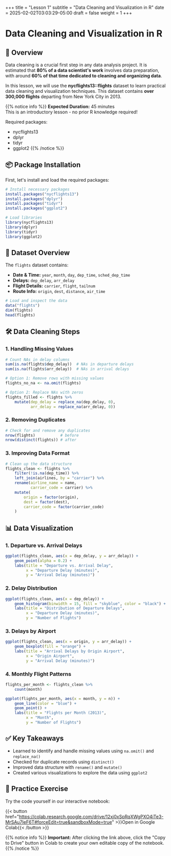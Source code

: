 +++
title = "Lesson 1"
subtitle = "Data Cleaning and Visualization in R"
date = 2025-02-02T03:03:29-05:00
draft = false
weight = 1
+++

# Data Cleaning and Visualization in R

## 📘 Overview

Data cleaning is a crucial first step in any data analysis project. It is estimated that **80% of a data scientist's work** involves data preparation, with around **60% of that time dedicated to cleaning and organizing data**.

In this lesson, we will use the **nycflights13::flights** dataset to learn practical data cleaning and visualization techniques. This dataset contains **over 300,000 flights** departing from New York City in 2013.

{{% notice info %}}
**Expected Duration:** 45 minutes  
This is an introductory lesson - no prior R knowledge required!

Required packages:
- nycflights13
- dplyr
- tidyr
- ggplot2
{{% /notice %}}

## 📦 Package Installation

First, let's install and load the required packages:

```r
# Install necessary packages
install.packages("nycflights13")
install.packages("dplyr")
install.packages("tidyr")
install.packages("ggplot2")

# Load libraries
library(nycflights13)
library(dplyr)
library(tidyr)
library(ggplot2)
```

## 📌 Dataset Overview

The `flights` dataset contains:

- **Date & Time:** `year`, `month`, `day`, `dep_time`, `sched_dep_time`
- **Delays:** `dep_delay`, `arr_delay`
- **Flight Details:** `carrier`, `flight`, `tailnum`
- **Route Info:** `origin`, `dest`, `distance`, `air_time`

```r
# Load and inspect the data
data("flights")
dim(flights)
head(flights)
```

## 🛠 Data Cleaning Steps

### 1. Handling Missing Values

```r
# Count NAs in delay columns
sum(is.na(flights$dep_delay))  # NAs in departure delays
sum(is.na(flights$arr_delay))  # NAs in arrival delays

# Option 1: Remove rows with missing values
flights_no_na <- na.omit(flights)

# Option 2: Replace NAs with zeros
flights_filled <- flights %>%
    mutate(dep_delay = replace_na(dep_delay, 0),
           arr_delay = replace_na(arr_delay, 0))
```

### 2. Removing Duplicates

```r
# Check for and remove any duplicates
nrow(flights)           # before
nrow(distinct(flights)) # after
```

### 3. Improving Data Format

```r
# Clean up the data structure
flights_clean <- flights %>%
    filter(!is.na(dep_time)) %>%
    left_join(airlines, by = "carrier") %>%
    rename(airline_name = name, 
           carrier_code = carrier) %>%
    mutate(
        origin = factor(origin),
        dest = factor(dest),
        carrier_code = factor(carrier_code)
    )
```

## 📊 Data Visualization

### 1. Departure vs. Arrival Delays

```r
ggplot(flights_clean, aes(x = dep_delay, y = arr_delay)) +
    geom_point(alpha = 0.2) +
    labs(title = "Departure vs. Arrival Delay",
         x = "Departure Delay (minutes)",
         y = "Arrival Delay (minutes)")
```

### 2. Delay Distribution

```r
ggplot(flights_clean, aes(x = dep_delay)) +
    geom_histogram(binwidth = 15, fill = "skyblue", color = "black") +
    labs(title = "Distribution of Departure Delays",
         x = "Departure Delay (minutes)",
         y = "Number of Flights")
```

### 3. Delays by Airport

```r
ggplot(flights_clean, aes(x = origin, y = arr_delay)) +
    geom_boxplot(fill = "orange") +
    labs(title = "Arrival Delays by Origin Airport",
         x = "Origin Airport",
         y = "Arrival Delay (minutes)")
```

### 4. Monthly Flight Patterns

```r
flights_per_month <- flights_clean %>%
    count(month)

ggplot(flights_per_month, aes(x = month, y = n)) +
    geom_line(color = "blue") +
    geom_point() +
    labs(title = "Flights per Month (2013)",
         x = "Month",
         y = "Number of Flights")
```

## ✅ Key Takeaways

- Learned to identify and handle missing values using `na.omit()` and `replace_na()`
- Checked for duplicate records using `distinct()`
- Improved data structure with `rename()` and `mutate()`
- Created various visualizations to explore the data using `ggplot2`

## 🚀 Practice Exercise

Try the code yourself in our interactive notebook:

{{< button href="https://colab.research.google.com/drive/12xj0xSpRqXWgPXO4iTe3-MrSAu7IeF6T#forceEdit=true&sandboxMode=true" >}}Open in Google Colab{{< /button >}}

{{% notice info %}}
**Important:** After clicking the link above, click the "Copy to Drive" button in Colab to create your own editable copy of the notebook.
{{% /notice %}}